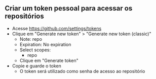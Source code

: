 #

## Criar um token pessoal para acessar os repositórios

* Acesse <https://github.com/settings/tokens>
* Clique em "Generate new token" > "Generate new token (classic)"
    * Note: repo
    * Expiration: No expiration
    * Select scopes:
        * repo
    * Clique em "Generate token"
* Copie e guarde o token
    * O token será utilizado como senha de acesso ao repositório
